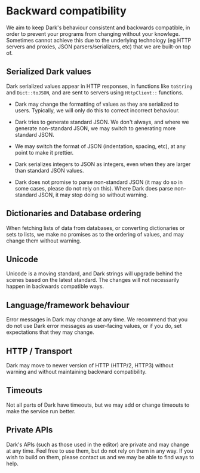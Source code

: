# Backward compatibility

We aim to keep Dark's behaviour consistent and backwards compatible, in order to prevent your programs from changing without your knowlege. Sometimes
cannot achieve this due to the underlying technology (eg HTTP servers and proxies,
JSON parsers/serializers, etc) that we are built-on top of.


## Serialized Dark values

Dark serialized values appear in HTTP responses, in functions like `toString` and `Dict::toJSON`, and are sent to servers using `HttpClient::` functions.

- Dark may change the formatting of values as they are serialized to users.
  Typically, we will only do this to correct incorrect behaviour.

- Dark tries to generate standard JSON. We don't always, and where we generate
  non-standard JSON, we may switch to generating more standard JSON.

- We may switch the format of JSON (indentation, spacing, etc), at any point to make
  it prettier.

- Dark serializes integers to JSON as integers, even when they are larger than
  standard JSON values.

- Dark does not promise to parse non-standard JSON (it may do so in some cases,
  please do not rely on this). Where Dark does parse non-standard JSON, it may stop doing so without warning.

## Dictionaries and Database ordering

When fetching lists of data from databases, or converting dictionaries or sets to
lists, we make no promises as to the ordering of values, and may change them without
warning.

## Unicode

Unicode is a moving standard, and Dark strings will upgrade behind the scenes based
on the latest standard. The changes will not necessarily happen in backwards
compatible ways.

## Language/framework behaviour

Error messages in Dark may change at any time. We recommend that you do not use
Dark error messages as user-facing values, or if you do, set expectations that they
may change.

## HTTP / Transport

Dark may move to newer version of HTTP (HTTP/2, HTTP3) without warning and without
maintaining backward compatibility.

## Timeouts

Not all parts of Dark have timeouts, but we may add or change timeouts to make the
service run better.

## Private APIs

Dark's APIs (such as those used in the editor) are private and may change at any
time. Feel free to use them, but do not rely on them in any way. If you wish to build
on them, please contact us and we may be able to find ways to help.

